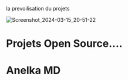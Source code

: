 la prevoilisation du projets 

![Screenshot_2024-03-15_20-51-22](https://github.com/anelkamd/Web-Site-Jordan1/assets/133960978/f87223db-ab39-4c44-a300-27127d7d0a68)

# Projets Open Source....

# Anelka MD
